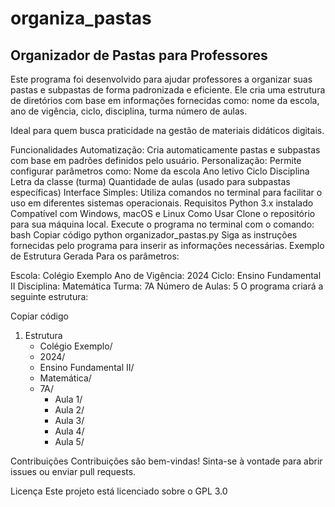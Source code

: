 # organiza_pastas
## Organizador de Pastas para Professores

Este programa foi desenvolvido para ajudar professores a organizar suas pastas e subpastas de forma padronizada e eficiente. Ele cria uma estrutura de diretórios com base em informações fornecidas como:
    nome da escola, 
    ano de vigência, 
    ciclo, 
    disciplina, 
    turma
    número de aulas. 

Ideal para quem busca praticidade na gestão de materiais didáticos digitais.

Funcionalidades
Automatização: Cria automaticamente pastas e subpastas com base em padrões definidos pelo usuário.
Personalização: Permite configurar parâmetros como:
Nome da escola
Ano letivo
Ciclo
Disciplina
Letra da classe (turma)
Quantidade de aulas (usado para subpastas específicas)
Interface Simples: Utiliza comandos no terminal para facilitar o uso em diferentes sistemas operacionais.
Requisitos
Python 3.x instalado
Compatível com Windows, macOS e Linux
Como Usar
Clone o repositório para sua máquina local.
Execute o programa no terminal com o comando:
bash
Copiar código
python organizador_pastas.py
Siga as instruções fornecidas pelo programa para inserir as informações necessárias.
Exemplo de Estrutura Gerada
Para os parâmetros:

Escola: Colégio Exemplo
Ano de Vigência: 2024
Ciclo: Ensino Fundamental II
Disciplina: Matemática
Turma: 7A
Número de Aulas: 5
O programa criará a seguinte estrutura:

Copiar código

1. Estrutura
    - Colégio Exemplo/
    - 2024/
    - Ensino Fundamental II/
    - Matemática/
    - 7A/
        - Aula 1/
        - Aula 2/
        - Aula 3/
        - Aula 4/
        - Aula 5/

        
Contribuições
Contribuições são bem-vindas! Sinta-se à vontade para abrir issues ou enviar pull requests.

Licença
Este projeto está licenciado sobre o GPL 3.0
